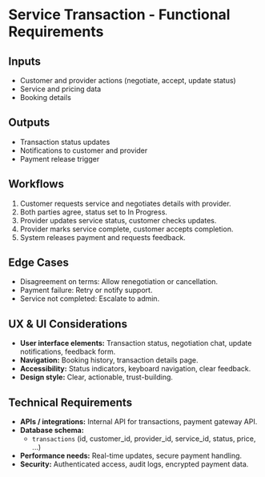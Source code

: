 # Service Transaction - Functional Requirements

## Inputs
- Customer and provider actions (negotiate, accept, update status)
- Service and pricing data
- Booking details

## Outputs
- Transaction status updates
- Notifications to customer and provider
- Payment release trigger

## Workflows
1. Customer requests service and negotiates details with provider.
2. Both parties agree, status set to In Progress.
3. Provider updates service status, customer checks updates.
4. Provider marks service complete, customer accepts completion.
5. System releases payment and requests feedback.

## Edge Cases
- Disagreement on terms: Allow renegotiation or cancellation.
- Payment failure: Retry or notify support.
- Service not completed: Escalate to admin.

## UX & UI Considerations
- **User interface elements:** Transaction status, negotiation chat, update notifications, feedback form.
- **Navigation:** Booking history, transaction details page.
- **Accessibility:** Status indicators, keyboard navigation, clear feedback.
- **Design style:** Clear, actionable, trust-building.

## Technical Requirements
- **APIs / integrations:** Internal API for transactions, payment gateway API.
- **Database schema:**
  - `transactions` (id, customer_id, provider_id, service_id, status, price, ...)
- **Performance needs:** Real-time updates, secure payment handling.
- **Security:** Authenticated access, audit logs, encrypted payment data.
